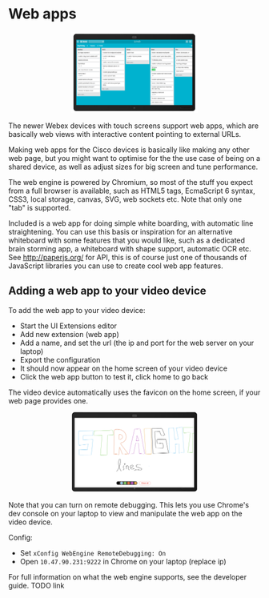 # Web apps

<img src="images/webapps.png" style="margin-left: 25%; width: 50%;" />

The newer Webex devices with touch screens support web apps, which are basically
web views with interactive content pointing to external URLs.

Making web apps for the Cisco devices is basically like making any other web
page, but you might want to optimise for the the use case of being on a shared
device, as well as adjust sizes for big screen and tune performance.

The web engine is powered by Chromium, so most of the stuff you expect from a
full browser is available, such as HTML5 tags, EcmaScript 6 syntax, CSS3, local
storage, canvas, SVG, web sockets etc. Note that only one "tab" is supported.

Included is a web app for doing simple white boarding, with automatic line
straightening. You can use this basis or inspiration for an alternative
whiteboard with some features that you would like, such as a dedicated brain
storming app, a whiteboard with shape support, automatic OCR etc. See
http://paperjs.org/ for API, this is of course just one of thousands of
JavaScript libraries you can use to create cool web app features.

## Adding a web app to your video device

To add the web app to your video device:

* Start the UI Extensions editor
* Add new extension (web app)
* Add a name, and set the url (the ip and port for the web server on your laptop)
* Export the configuration
* It should now appear on the home screen of your video device
* Click the web app button to test it, click home to go back

The video device automatically uses the favicon on the home screen, if your web page provides one.

<img src="images/webapp-whiteboard2.png" style="margin-left: 25%; width: 50%;" />

Note that you can turn on remote debugging. This lets you use Chrome's dev
console on your laptop to view and manipulate the web app on the video device.

Config:
* Set `xConfig WebEngine RemoteDebugging: On`
* Open `10.47.90.231:9222` in Chrome on your laptop (replace ip)

For full information on what the web engine supports, see the developer guide. TODO link
